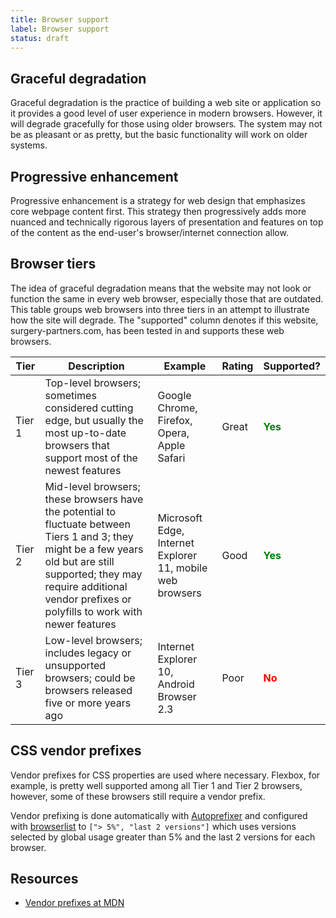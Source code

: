 ```yaml
---
title: Browser support
label: Browser support
status: draft
---
```


## Graceful degradation

Graceful degradation is the practice of building a web site or application so it provides a good level of user experience in modern browsers. However, it will degrade gracefully for those using older browsers. The system may not be as pleasant or as pretty, but the basic functionality will work on older systems.

## Progressive enhancement

Progressive enhancement is a strategy for web design that emphasizes core webpage content first. This strategy then progressively adds more nuanced and technically rigorous layers of presentation and features on top of the content as the end-user's browser/internet connection allow.

## Browser tiers

The idea of graceful degradation means that the website may not look or function the same in every web browser, especially those that are outdated. This table groups web browsers into three tiers in an attempt to illustrate how the site will degrade. The "supported" column denotes if this website, surgery-partners.com, has been tested in and supports these web browsers.

<!-- The "supported" column denotes support for this website, surgery-partners.com. -->

| Tier | Description | Example | Rating | Supported? |
|------|-------------|---------|--------|------------|
| Tier 1 | Top-level browsers; sometimes considered cutting edge, but usually the most up-to-date browsers that support most of the newest features | Google Chrome, Firefox, Opera, Apple Safari | Great | <b style="color: green">Yes</b> |
| Tier 2 | Mid-level browsers; these browsers have the potential to fluctuate between Tiers 1 and 3; they might be a few years old but are still supported; they may require additional vendor prefixes or polyfills to work with newer features | Microsoft Edge, Internet Explorer 11, mobile web browsers | Good | <b style="color: green">Yes</b> |
| Tier 3 | Low-level browsers; includes legacy or unsupported browsers; could be browsers released five or more years ago | Internet Explorer 10, Android Browser 2.3 | Poor | <b style="color: red">No</b> |

<!-- * Tier 1: Top-level browsers
* Tier 2: Mid-level browsers
* Tier 3: Low-level browsers; includes legacy or unsupported browsers, could be browsers released five or more years ago, example: Internet Explorer 10 -->

## CSS vendor prefixes

Vendor prefixes for CSS properties are used where necessary. Flexbox, for example, is pretty well supported among all Tier 1 and Tier 2 browsers, however, some of these browsers still require a vendor prefix.

Vendor prefixing is done automatically with [Autoprefixer](https://github.com/postcss/autoprefixer) and configured with [browserlist](https://github.com/ai/browserslist) to `["> 5%", "last 2 versions"]` which uses versions selected by global usage greater than 5% and  the last 2 versions for each browser.

## Resources

* [Vendor prefixes at MDN](https://developer.mozilla.org/en-US/docs/Glossary/Vendor_Prefix)
